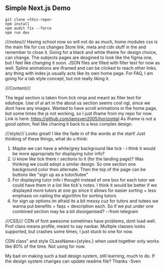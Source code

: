 ## Simple Next.js Demo

```
git clone <this-repo>
npm install
npm audit fix --force
npm run dev
```
///notes///
Having school now so will not do as much, home modules css is the main file for css changes
Store link, meta and cdn stuff in the <HEAD> and remember to close it.
Going for a black and white theme for design choice, can change. 
The subjects pages are desgined to look like the figma one, but I feel like changing it soon.
JSON files are filled with filler text for now as well.
Spline animations are iframed and can be clicked to reach other links.
any thing with index.js usually acts like its own home page.
For FAQ, I am going for a tab style concept, but not really liking it.

///Content///

The legal section is taken from tick ninja and meant as filler text for eduhope.
Use of ai art in the about us section seems cool ngl, since we dont have any images.
Wanted to have scroll animations in the home page, but some times the js not working, so I just iframe from my repo for now. Link is here: https://github.com/iamsven2005/horizontal
As iframe is not a good option, feel like chaning it back to a less complex design.

///style///
Looks great! I like the fade in of the words at the start! Just thinking of these things, what do u think:
1. Maybe we can have a white/grey background like tick - i think it would be more appropriate for displaying tutor info?
2. U know like tick there r sections to it (for the landing page)? Was thinking we could adopt a similar design. So one section one background color then alternate. Then the top of the page can be buttons like "sign up as a tutor/tutee"
3. For displaying tutor info i thought instead of one box for each tutor we could have them in a list like tick's notes. I think it would be better if we displayed more tutors at one go since it allows for easier sorting + less emphasis on nailing the algorithm for sorting tutors
4. for sign up options im afraid its a bit messy cuz for tutors and tutees we wanna put benefits + faqs + description each. So if we put under one combined section may be a bit disorganised?
   --from telegram

///CSS///
CDN of font awesome sometimes have problems, dont load well.
Prof class means profile, meant to say navbar.
Multiple classes looks supported, but crashes some times, I just stuck to one for now.

CDN class" and style CLassName={styles.} when used together only works like 80% of the time. Not using for now.

My bad on making such a bad design system, still learning, much to do. If the design system changes can update readme file? Thanks
-Sven